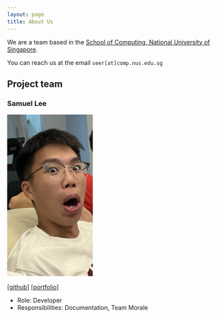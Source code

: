 ```yaml
---
layout: page
title: About Us
---
```


We are a team based in the [School of Computing, National University of Singapore](https://www.comp.nus.edu.sg).

You can reach us at the email `seer[at]comp.nus.edu.sg`

## Project team

### Samuel Lee

<img src="images/sam-theman88.png" width="200px">

[[github](https://github.com/sam-theman88)]
[[portfolio](team/johndoe.md)]

* Role: Developer
* Responsibilities: Documentation, Team Morale